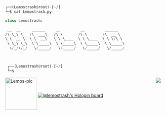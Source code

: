 ```python
┌──(Lemostrash@root)-[~/]
└─$ cat Lemostrash.py

class Lemostrash:

 __  __     ______     __         __         ______    
/\ \_\ \   /\  ___\   /\ \       /\ \       /\  __ \   
\ \  __ \  \ \  __\   \ \ \____  \ \ \____  \ \ \/\ \  
 \ \_\ \_\  \ \_____\  \ \_____\  \ \_____\  \ \_____\ 
  \/_/\/_/   \/_____/   \/_____/   \/_____/   \/_____/
                                                                           
                                                         

 ┌──(Lemostrash@root)-[~/]
 └─$
```
                                                                                          
                                                                                                                                                                                                  

<img align="right" src="https://github-readme-stats.vercel.app/api/top-langs/?username=lemostrash&layout=compact&langs_count=7&theme=material-palenight"/>
</div>

  <img align="left" alt="Lemos-pic" height="103" src="https://icon-library.com/images/pixel-icon-tumblr/pixel-icon-tumblr-13.jpg">

</div>

</br>
</br>

[![@lemostrash's Holopin board](https://holopin.me/lemostrash)](https://holopin.io/@lemostrash)
   
